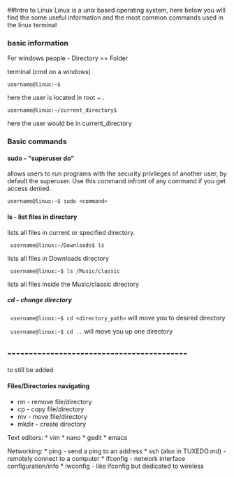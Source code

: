 ##Intro to Linux
Linux is a unix based operating system, here below you will find the some useful information and the most common
commands used in the linux terminal

### basic information

For windows people - Directory == Folder

terminal (cmd on a windows)

` username@linux:~$ `

here the user is located in root ~ .


` username@linux:~/current_directory$ `

here the user would be in current_directory

### Basic commands


#### sudo - "superuser do"
allows users to run programs with the security privileges of another user, by default the superuser.
Use this command infront of any command if you get access denied.

`username@linux:~$ sudo <command>`

#### ls - list files in directory
lists all files in current or specified directory.

` username@linux:~/Downloads$ ls`

lists all files in Downloads directory

` username@linux:~$ ls /Music/classic`

lists all files inside the Music/classic directory


##### cd - change directory

` username@linux:~$ cd <directory_path>`
will move you to desired directory

` username@linux:~$ cd ..`
will move you up one directory

## ------------------------------------------
to still be added

#### Files/Directories navigating

* rm - remove file/directory
* cp - copy file/directory
* mv - move file/directory
* mkdir - create directory

Text editors:
    * vim 
    * nano
    * gedit
    * emacs

Networking:
    * ping - send a ping to an address
    * ssh (also in TUXEDO.md) - remotely connect to a computer
    * ifconfig - network interface configuration/info
    * iwconfig - like ifconfig but dedicated to wireless
